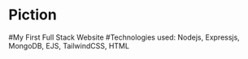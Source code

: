 # Piction
#My First Full Stack Website
#Technologies used: Nodejs, Expressjs, MongoDB, EJS, TailwindCSS, HTML
